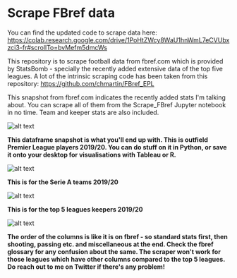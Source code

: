 
# Scrape FBref data

You can find the updated code to scrape data here: https://colab.research.google.com/drive/1PoHtZWcy8WaU1hnWmL7eCVUbxzci3-fr#scrollTo=bvMefm5dmcWs

This repository is to scrape football data from fbref.com which is provided by StatsBomb - 
specially the recently added extensive data of the top five leagues. A lot of the intrinsic scraping code has been taken from this repository: https://github.com/chmartin/FBref_EPL

This snapshot from fbref.com indicates the recently added stats I'm talking about. You can scrape all of them from the Scrape_FBref Jupyter notebook in no time. Team and keeper stats are also included. 

![alt text](fbref.png)

**This dataframe snapshot is what you'll end up with. This is outfield Premier League players 2019/20. You can do stuff on it in Python, or save it onto your desktop for visualisations with Tableau or R.**


![alt text](PL_outfield.png)


**This is for the Serie A teams 2019/20**


![alt text](SerieA_Teams.png)


**This is for the top 5 leagues keepers 2019/20**


![alt text](Top5_Keeper.png)


**The order of the columns is like it is on fbref - so standard stats first, then shooting, passing etc. and miscellaneous at the end. Check the fbref glossary for any confusion about the same. The scraper won't work for those leagues which have other columns compared to the top 5 leagues. Do reach out to me on Twitter if there's any problem!**
